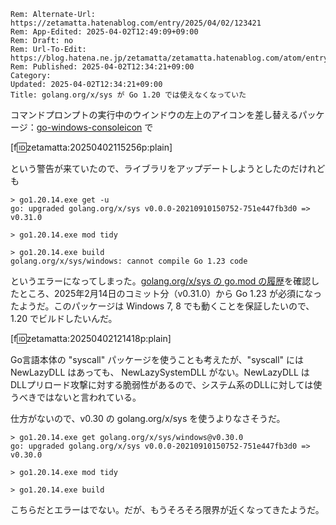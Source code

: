 ```header
Rem: Alternate-Url: https://zetamatta.hatenablog.com/entry/2025/04/02/123421
Rem: App-Edited: 2025-04-02T12:49:09+09:00
Rem: Draft: no
Rem: Url-To-Edit: https://blog.hatena.ne.jp/zetamatta/zetamatta.hatenablog.com/atom/entry/6802418398341320324
Rem: Published: 2025-04-02T12:34:21+09:00
Category:
Updated: 2025-04-02T12:34:21+09:00
Title: golang․org/x/sys が Go 1.20 では使えなくなっていた
```
コマンドプロンプトの実行中のウインドウの左上のアイコンを差し替えるパッケージ：[go-windows-consoleicon](https://github.com/nyaosorg/go-windows-consoleicon) で

[f:id:zetamatta:20250402115256p:plain]

という警告が来ていたので、ライブラリをアップデートしようとしたのだけれども

```
> go1.20.14.exe get -u
go: upgraded golang.org/x/sys v0.0.0-20210910150752-751e447fb3d0 => v0.31.0

> go1.20.14.exe mod tidy

> go1.20.14.exe build
golang.org/x/sys/windows: cannot compile Go 1.23 code
```

というエラーになってしまった。[golang.org/x/sys の go.mod の履歴](https://go.googlesource.com/sys/+log/refs/heads/master/go.mod)を確認したところ、2025年2月14日のコミット分（v0.31.0）から Go 1.23 が必須になったようだ。このパッケージは Windows 7, 8 でも動くことを保証したいので、1.20 でビルドしたいんだ。

[f:id:zetamatta:20250402121418p:plain]

Go言語本体の "syscall" パッケージを使うことも考えたが、"syscall" には NewLazyDLL はあっても、 NewLazySystemDLL がない。NewLazyDLL はDLLプリロード攻撃に対する脆弱性があるので、システム系のDLLに対しては使うべきではないと言われている。

仕方がないので、v0.30 の golang.org/x/sys を使うよりなさそうだ。

```
> go1.20.14.exe get golang.org/x/sys/windows@v0.30.0
go: upgraded golang.org/x/sys v0.0.0-20210910150752-751e447fb3d0 => v0.30.0

> go1.20.14.exe mod tidy

> go1.20.14.exe build
```

こちらだとエラーはでない。だが、もうそろそろ限界が近くなってきたようだ。
